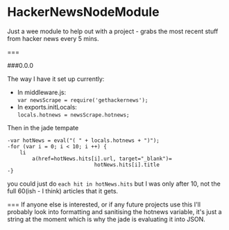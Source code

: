 HackerNewsNodeModule
====================

Just a wee module to help out with a project - grabs the most recent stuff from hacker news every 5 mins.

===

###0.0.0

The way I have it set up currently:

 * In middleware.js:  
`var newsScrape = require('gethackernews');`   
 * In exports.initLocals:  
`locals.hotnews = newsScrape.hotnews;`

Then in the jade tempate

```
-var hotNews = eval("( " + locals.hotnews + ")");
-for (var i = 0; i < 10; i ++) {
	li
		a(href=hotNews.hits[i].url, target="_blank")= 
							hotNews.hits[i].title
-}
```
you could just do `each hit in hotNews.hits` but I was only after 10, not the full 60(ish - I think) articles that it gets. 

===
If anyone else is interested, or if any future projects use this I'll probably look into formatting and sanitising the hotnews variable, it's just a string at the moment which is why the jade is evaluating it into JSON.